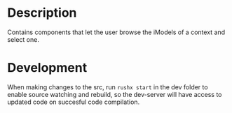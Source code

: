 # Description

Contains components that let the user browse the iModels of a context and select one.

# Development

When making changes to the src, run `rushx start` in the dev folder to enable source watching and rebuild, so the dev-server will have access to updated code on succesful code compilation.

